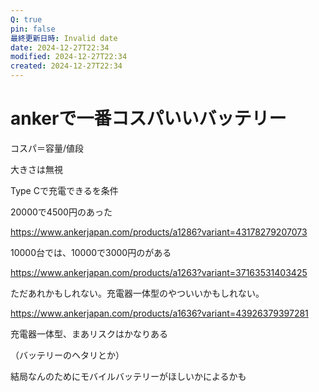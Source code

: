 ```yaml
---
Q: true
pin: false
最終更新日時: Invalid date
date: 2024-12-27T22:34
modified: 2024-12-27T22:34
created: 2024-12-27T22:34
---
```

# ankerで一番コスパいいバッテリー

コスパ＝容量/値段

大きさは無視

Type Cで充電できるを条件

20000で4500円のあった

https://www.ankerjapan.com/products/a1286?variant=43178279207073

10000台では、10000で3000円のがある

https://www.ankerjapan.com/products/a1263?variant=37163531403425

ただあれかもしれない。充電器一体型のやついいかもしれない。

https://www.ankerjapan.com/products/a1636?variant=43926379397281

充電器一体型、まあリスクはかなりある

（バッテリーのヘタリとか）

結局なんのためにモバイルバッテリーがほしいかによるかも